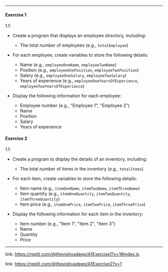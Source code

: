 * * *

#### **Exercise 1**

1.1:

*   Create a program that displays an employee directory, including:
    
    *   The total number of employees (e.g., `totalEmployee`)
*   For each employee, create variables to store the following details:
    
    *   Name (e.g., `employeeOneName`, `employeeTwoName`)
    *   Position (e.g., `employeeOnePosition`, `employeeTwoPosition`)
    *   Salary (e.g., `employeeOneSalary`, `employeeTwoSalary`)
    *   Years of experience (e.g., `employeeOneYearsOfExperience`, `employeeTwoYearsOfExperience`)
*   Display the following information for each employee:
    
    *   Employee number (e.g., "Employee 1", "Employee 2")
    *   Name
    *   Position
    *   Salary
    *   Years of experience


#### **Exercise 2**

1.1:

*   Create a program to display the details of an inventory, including:
    
    *   The total number of items in the inventory (e.g., `totalItems`)
*   For each item, create variables to store the following details:
    
    *   Item name (e.g., `itemOneName`, `itemTwoName`, `itemThreeName`)
    *   Item quantity (e.g., `itemOneQuantity`, `itemTwoQuantity`, `itemThreeQuantity`)
    *   Item price (e.g., `itemOnePrice`, `itemTwoPrice`, `itemThreePrice`)
*   Display the following information for each item in the inventory:
    
    *   Item number (e.g., "Item 1", "Item 2", "Item 3")
    *   Name
    *   Quantity
    *   Price

* * *

link: https://replit.com/@thevishvadeep/A1Exercise1?v=1#index.js

link: https://replit.com/@thevishvadeep/A1Exercise2?v=1

